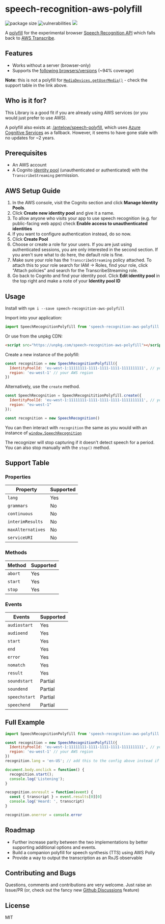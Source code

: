 speech-recognition-aws-polyfill
===

![package size](https://img.shields.io/bundlephobia/min/base-ui)
![vulnerabilities](https://img.shields.io/snyk/vulnerabilities/npm/speech-recognition-aws-polyfill)
![](https://img.shields.io/npm/v/speech-recognition-aws-polyfill)

A [polyfill](https://remysharp.com/2010/10/08/what-is-a-polyfill) for the experimental browser [Speech Recognition API](https://developer.mozilla.org/en-US/docs/Web/API/SpeechRecognition) which falls back to [AWS Transcribe](https://aws.amazon.com/transcribe/).

## Features

* Works without a server (browser-only)
* Supports the [following browsers/versions](https://caniuse.com/stream) (~94% coverage)

**Note:** this is not a polyfill for [`MediaDevices.getUserMedia()`](https://developer.mozilla.org/en-US/docs/Web/API/MediaDevices/getUserMedia) - check the support table in the link above.

## Who is it for?

This Library is a good fit if you are already using AWS services (or you would just prefer to use AWS).

A polyfill also exists at: [/antelow/speech-polyfill](https://github.com/anteloe/speech-polyfill), which uses [Azure Cognitive Services](https://azure.microsoft.com/en-gb/services/cognitive-services/) as a fallback. However, it seems to have gone stale with no updates for ~2 years.


## Prerequisites

* An AWS account
* A Cognito [identity pool](https://docs.aws.amazon.com/cognito/latest/developerguide/identity-pools.html) (unauthenticated or authenticated) with the `TranscribeStreaming` permission.

## AWS Setup Guide

1. In the AWS console, visit the Cognito section and click **Manage Identity Pools**.
1. Click **Create new identity pool** and give it a name.
1. To allow anyone who visits your app to use speech recognition (e.g. for public-facing web apps) check **Enable access to unauthenticated identities**
1. If you want to configure authentication instead, do so now.
1. Click **Create Pool**
1. Choose or create a role for your users. If you are just using authenticated sessions, you are only interested in the second section. If you aren't sure what to do here, the default role is fine.
1. Make sure your role has the `TranscribeStreaming` policy attached. To attach this to your role search for IAM -> Roles, find your role, click "Attach policies" and search for the TranscribeStreaming role.
1. Go back to Cognito and find your identity pool. Click **Edit identity pool** in the top right and make a note of your **Identity pool ID**

## Usage

Install with `npm i --save speech-recognition-aws-polyfill`

Import into your application: 
```javascript
import SpeechRecognitionPolyfill from 'speech-recognition-aws-polyfill'
```

Or use from the unpkg CDN: 
```html
<script src="https://unpkg.com/speech-recognition-aws-polyfill"></script>
```

Create a new instance of the polyfill:

```javascript
const recognition = new SpeechRecognitionPolyfill({
  IdentityPoolId: 'eu-west-1:11111111-1111-1111-1111-1111111111', // your Identity Pool ID
  region: 'eu-west-1' // your AWS region
})
```

Alternatively, use the `create` method.

```javascript
const SpeechRecognition = SpeechRecognititionPolyfill.create({
  IdentityPoolId: 'eu-west-1:11111111-1111-1111-1111-1111111111', // your Identity Pool ID
  region: "eu-west-1"
});

const recognition = new SpeechRecognition()
```

You can then interact with `recognition` the same as you would with an instance of [`window.SpeechRecognition`](https://developer.mozilla.org/en-US/docs/Web/API/SpeechRecognition)

The recognizer will stop capturing if it doesn't detect speech for a period. You can also stop manually with the `stop()` method.

## Support Table

### Properties

| Property          | Supported |
|-------------------|-----------|
| `lang`            |    Yes    |
| `grammars`        |     No    |
| `continuous`      |     No    |
| `interimResults`  |     No    |
| `maxAlternatives` |     No    |
| `serviceURI`      |     No    |

### Methods

| Method            | Supported |
|-------------------|-----------|
| `abort`           |    Yes    |
| `start`           |    Yes    |
| `stop`            |    Yes    |

### Events

| Events        | Supported |
|---------------|-----------|
| `audiostart`  |    Yes    |
| `audioend`    |    Yes    |
| `start`       |    Yes    |
| `end`         |    Yes    |
| `error`       |    Yes    |
| `nomatch`     |    Yes    |
| `result`      |    Yes    |
| `soundstart`  |  Partial  |
| `soundend`    |  Partial  |
| `speechstart` |  Partial  |
| `speechend`   |  Partial  |


## Full Example

```javascript
import SpeechRecognitionPolyfill from 'speech-recognition-aws-polyfill'

const recognition = new SpeechRecognitionPolyfill({
  IdentityPoolId: 'eu-west-1:11111111-1111-1111-1111-1111111111', // your Identity Pool ID
  region: 'eu-west-1' // your AWS region
})
recognition.lang = 'en-US'; // add this to the config above instead if you want

document.body.onclick = function() {
  recognition.start();
  console.log('Listening');
}

recognition.onresult = function(event) {
  const { transcript } = event.results[0][0]
  console.log('Heard: ', transcript)
}

recognition.onerror = console.error
```

## Roadmap

* Further increase parity between the two implementations by better supporting additional options and events.
* Build a companion polyfill for speech synthesis (TTS) using AWS Polly
* Provide a way to output the transcription as an RxJS observable

## Contributing and Bugs

Questions, comments and contributions are very welcome. Just raise an Issue/PR (or, check out the fancy new [Github Discussions](https://github.com/ceuk/speech-recognition-aws-polyfill/discussions) feature)

## License

MIT
